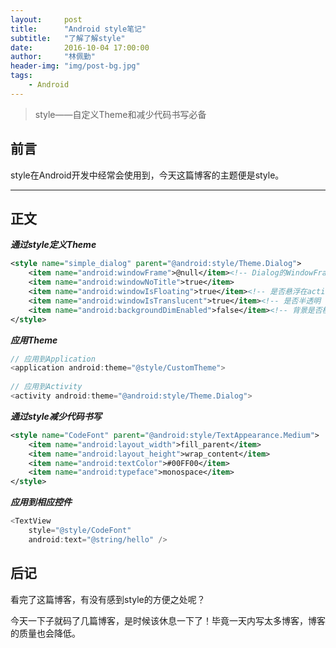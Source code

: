 ```yaml
---
layout:     post
title:      "Android style笔记"
subtitle:   "了解了解style"
date:       2016-10-04 17:00:00
author:     "林佩勤"
header-img: "img/post-bg.jpg"
tags:
    - Android
---
```


> style——自定义Theme和减少代码书写必备


## 前言

style在Android开发中经常会使用到，今天这篇博客的主题便是style。

---

## 正文

***通过style定义Theme***

```xml
<style name="simple_dialog" parent="@android:style/Theme.Dialog">
	<item name="android:windowFrame">@null</item><!-- Dialog的WindowFrame框为无 -->
	<item name="android:windowNoTitle">true</item>
	<item name="android:windowIsFloating">true</item><!-- 是否悬浮在activity上 -->
	<item name="android:windowIsTranslucent">true</item><!-- 是否半透明 -->
	<item name="android:backgroundDimEnabled">false</item><!-- 背景是否模糊 -->
</style>
```

***应用Theme***

```java
// 应用到Application
<application android:theme="@style/CustomTheme">
  
// 应用到Activity
<activity android:theme="@android:style/Theme.Dialog">
```

***通过style减少代码书写***

```xml
<style name="CodeFont" parent="@android:style/TextAppearance.Medium">
	<item name="android:layout_width">fill_parent</item>
	<item name="android:layout_height">wrap_content</item>
	<item name="android:textColor">#00FF00</item>
	<item name="android:typeface">monospace</item>
</style>
```

***应用到相应控件***

```java
<TextView
    style="@style/CodeFont"
    android:text="@string/hello" />
```

## 后记

看完了这篇博客，有没有感到style的方便之处呢？

今天一下子就码了几篇博客，是时候该休息一下了！毕竟一天内写太多博客，博客的质量也会降低。
